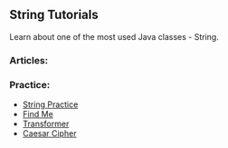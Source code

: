 ## String Tutorials

Learn about one of the most used Java classes - String.

### Articles:



### Practice:

- [String Practice](https://ana-peterlic.com/en/blog/task/master-string-with-exercises/)
- [Find Me](https://ana-peterlic.com/en/blog/task/string-find-me/)
- [Transformer](https://ana-peterlic.com/en/blog/task/string-transformer/)
- [Caesar Cipher](https://ana-peterlic.com/en/blog/task/caesar-cipher/)
